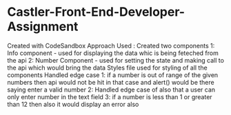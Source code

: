 # Castler-Front-End-Developer-Assignment
Created with CodeSandbox
Approach Used :
Created  two components
1: Info component - used for displaying the data whic is being feteched from the api
2: Number Component - used for setting the state and making call to the api which would bring the data 
Styles file used for styling of all the components
Handled edge case 
1: if a number is out of range of the given numbers then api would not be hit in that case and alert() would be there saying enter a valid number
2: Handled edge case of also that a user can only enter number in the text field
3: if a number is less than 1 or greater than 12 then also it would display an error also
